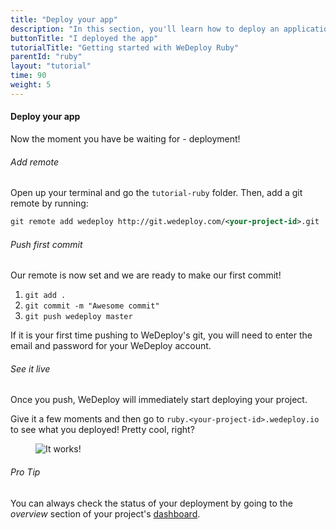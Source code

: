```yaml
---
title: "Deploy your app"
description: "In this section, you'll learn how to deploy an application using WeDeploy Ruby."
buttonTitle: "I deployed the app"
tutorialTitle: "Getting started with WeDeploy Ruby"
parentId: "ruby"
layout: "tutorial"
time: 90
weight: 5
---
```


#### Deploy your app

Now the moment you have be waiting for - deployment!

###### Add remote

Open up your terminal and go the `tutorial-ruby` folder. Then, add a git remote by running:

```xml
git remote add wedeploy http://git.wedeploy.com/<your-project-id>.git
```

###### Push first commit

Our remote is now set and we are ready to make our first commit! 
1. `git add .`
2. `git commit -m "Awesome commit"`
3. `git push wedeploy master`

If it is your first time pushing to WeDeploy's git, you will need to enter the email and password for your WeDeploy account.


###### See it live
Once you push, WeDeploy will immediately start deploying your project.

Give it a few moments and then go to `ruby.<your-project-id>.wedeploy.io` to see what you deployed! Pretty cool, right?

<figure>
	<img src="/images/tutorials/it-works.png" alt="It works!">
</figure>

<aside>

###### <span class="icon-16-star"></span> Pro Tip

You can always check the status of your deployment by going to the _overview_ section of your project's <a href="http://dashboard.wedeploy.com" target="_blank">dashboard</a>.

</aside>
